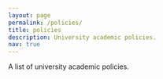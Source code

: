 ```yaml
---
layout: page
permalink: /policies/
title: policies
description: University academic policies.
nav: true
---
```


A list of university academic policies.